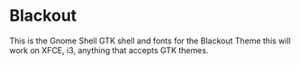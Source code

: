 # Blackout
This is the Gnome Shell GTK shell and fonts for the Blackout Theme this will work on XFCE, i3, anything that accepts GTK themes.

